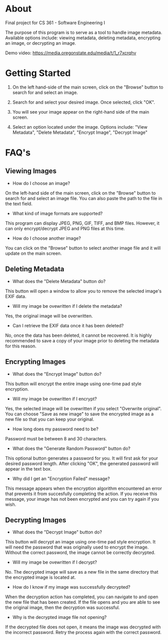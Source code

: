 
# About

Final project for CS 361 - Software Engineering I 

The purpose of this program is to serve as a tool to handle 
image metadata. Available options include: viewing metadata,
deleting metadata, encrypting an image, or decrypting an image.

Demo video: https://media.oregonstate.edu/media/t/1_r7xcrqhv


# Getting Started


1. On the left hand-side of the main screen, click on the "Browse" 
   button to search for and select an image. 

2. Search for and select your desired image. Once selected, click "OK".

3. You will see your image appear on the right-hand side of the main screen.

4. Select an option located under the image. Options include: 
   "View Metadata", "Delete Metadata", "Encrypt Image", "Decrypt Image"


# FAQ's

## Viewing Images

* How do I choose an image?

On the left-hand side of the main screen, click on the "Browse" 
  button to search for and select an image file. You can also paste
  the path to the file in the text field.


* What kind of image formats are supported?

This program can display JPEG, PNG, GIF, TIFF, and BMP files.
  However, it can only encrypt/decrypt JPEG and PNG files at this time.


* How do I choose another image?

You can click on the "Browse" button to select another image file 
  and it will update on the main screen.



## Deleting Metadata

* What does the "Delete Metadata" button do?

This button will open a window to allow you to remove the selected image's EXIF data.


* Will my image be ovewritten if I delete the metadata?

Yes, the original image will be overwritten. 


* Can I retrieve the EXIF data once it has been deleted?

No, once the data has been deleted, it cannot be recovered. It is highly recommended 
  to save a copy of your image prior to deleting the metadata for this reason.



## Encrypting Images

* What does the "Encrypt Image" button do?

This button will encrypt the entire image using one-time pad style encryption.


* Will my image be ovewritten if I encrypt?

Yes, the selected image will be ovewritten if you select "Overwrite original".
  You can choose "Save as new image" to save the encrypted image as a new file
  so that you can keep your original.

* How long does my password need to be? 

Password must be between 8 and 30 characters.


* What does the "Generate Random Password" button do?

This optional button generates a password for you. It will first
  ask for your desired password length. After clicking "OK", the
  generated password will appear in the text box.


* Why did I get an "Encryption Failed" message?

This message appears when the encryption algorithm encountered an 
  error that prevents it from succesfully completing the action. If
  you receive this message, your image has not been encrypted and 
  you can try again if you wish.



## Decrypting Images

* What does the "Decrypt Image" button do?

This button will decrypt an image using one-time pad style encryption. It will 
  need the password that was originally used to encrypt the image. Without the 
  correct password, the image cannot be correctly decrypted.

* Will my image be ovewritten if I decrypt?

No. The decrypted image will save as a new file in the same directory that
  the encrypted image is located at.


* How do I know if my image was successfully decrypted?

When the decryption action has completed, you can navigate to and open the new 
  file that has been created. If the file opens and you are able to see the 
  original image, then the decryption was successful. 


* Why is the decrypted image file not opening?

If the decrypted file does not open, it means the image was decrypted with the
  incorrect password. Retry the process again with the correct password.
